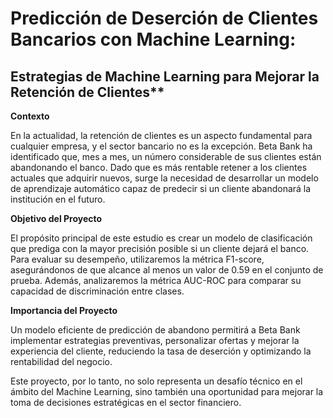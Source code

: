 # Predicción de Deserción de Clientes Bancarios con Machine Learning:
## Estrategias de Machine Learning para Mejorar la Retención de Clientes**

**Contexto**

En la actualidad, la retención de clientes es un aspecto fundamental para cualquier empresa, y el sector bancario no es la excepción. Beta Bank ha identificado que, mes a mes, un número considerable de sus clientes están abandonando el banco. Dado que es más rentable retener a los clientes actuales que adquirir nuevos, surge la necesidad de desarrollar un modelo de aprendizaje automático capaz de predecir si un cliente abandonará la institución en el futuro.

**Objetivo del Proyecto**

El propósito principal de este estudio es crear un modelo de clasificación que prediga con la mayor precisión posible si un cliente dejará el banco. Para evaluar su desempeño, utilizaremos la métrica F1-score, asegurándonos de que alcance al menos un valor de 0.59 en el conjunto de prueba. Además, analizaremos la métrica AUC-ROC para comparar su capacidad de discriminación entre clases.

**Importancia del Proyecto**

Un modelo eficiente de predicción de abandono permitirá a Beta Bank implementar estrategias preventivas, personalizar ofertas y mejorar la experiencia del cliente, reduciendo la tasa de deserción y optimizando la rentabilidad del negocio.

Este proyecto, por lo tanto, no solo representa un desafío técnico en el ámbito del Machine Learning, sino también una oportunidad para mejorar la toma de decisiones estratégicas en el sector financiero.
